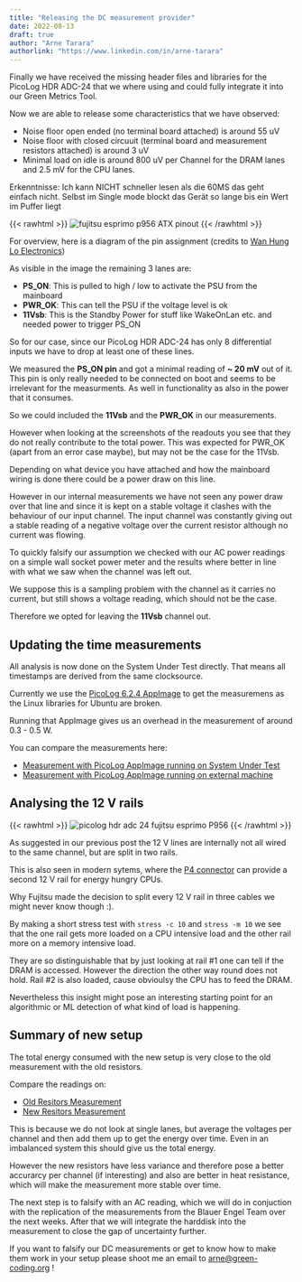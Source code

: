 ```yaml
---
title: "Releasing the DC measurement provider"
date: 2022-08-13
draft: true
author: "Arne Tarara"
authorlink: "https://www.linkedin.com/in/arne-tarara"
---
```


Finally we have received the missing header files and libraries for the PicoLog HDR ADC-24
that we where using and could fully integrate it into our Green Metrics Tool.

Now we are able to release some characteristics that we have observed:

- Noise floor open ended (no terminal board attached) is around 55 uV
- Noise floor with closed circuuit (terminal board and measurement resistors attached) is around 3 uV
- Minimal load on idle is around 800 uV per Channel for the DRAM lanes and 2.5 mV for the CPU lanes.


Erkenntnisse: Ich kann NICHT schneller lesen als die 60MS das geht einfach nicht.
Selbst im Single mode blockt das Gerät so lange bis ein Wert im Puffer liegt


{{< rawhtml >}}
<img class="ui medium floated right rounded bordered image" src="/img/blog/fujitsu_esprimo_p956_ATX_pinout.webp" alt="fujitsu esprimo p956 ATX pinout" loading="lazy">
{{< /rawhtml >}}

For overview, here is a diagram of the pin assignment (credits to [Wan Hung Lo Electronics](https://www.wanhunglo.com/2020/fujitsu-esprimo-e920-d3222-a12-12v-11vsb-to-atx-conversion-p28))

As visible in the image the remaining 3 lanes are:
- **PS_ON**: This is pulled to high / low to activate the PSU from the mainboard
- **PWR_OK**: This can tell the PSU if the voltage level is ok
- **11Vsb**: This is the Standby Power for stuff like WakeOnLan etc. and needed power to trigger PS_ON

So for our case, since our PicoLog HDR ADC-24 has only 8 differential inputs we have to
drop at least one of these lines.

We measured the **PS_ON pin** and got a minimal reading of **~ 20 mV** out of it. This pin is only
really needed to be connected on boot and seems to be irrelevant for the measurments.
As well in functionality as also in the power that it consumes. 

So we could included the **11Vsb** and the **PWR_OK** in our measurements.

However when looking at the screenshots of the readouts you see that they do not really contribute
to the total power. This was expected for PWR_OK (apart from an error case maybe),
but may not be the case for the 11Vsb. 

Depending on what device you have attached and how the mainboard wiring is done there could be a power draw on this line.

However in our internal measurements we have not seen any power draw over that line and since 
it is kept on a stable voltage it clashes with the behaviour of our input channel. 
The input channel was constantly giving out a stable reading of a negative voltage over the 
current resistor although no current was flowing.

To quickly falsify our assumption we checked with our AC power readings on a simple wall socket power meter
and the results where better in line with what we saw when the channel was left out.

We suppose this is a sampling problem with the channel as it carries no current, but still shows
a voltage reading, which should not be the case.

Therefore we opted for leaving the **11Vsb** channel out.

## Updating the time measurements

All analysis is now done on the System Under Test directly. That means all timestamps are
derived from the same clocksource.

Currently we use the [PicoLog 6.2.4 AppImage](https://www.picotech.com/downloads/_lightbox/picolog-6-for-linux) to get the measuremens as the Linux libraries
for Ubuntu are broken.

Running that AppImage gives us an overhead in the measurement of around 0.3 - 0.5 W.

You can compare the measurements here:
- [Measurement with PicoLog AppImage running on System Under Test](https://metrics.green-coding.org/stats.html?id=7f4e2725-d84b-4992-aeb7-5f42f797aa73)
- [Measurement with PicoLog AppImage running on external machine](https://metrics.green-coding.org/stats.html?id=f99e563d-2c5c-453d-99fe-5ac9f6f307ac)

## Analysing the 12 V rails

{{< rawhtml >}}
<img class="ui big floated right rounded bordered image" src="/img/blog/picolog_hdr_adc_24_fujitsu_esprimo_P956.webp" alt="picolog hdr adc 24 fujitsu esprimo P956" loading="lazy">
{{< /rawhtml >}}

As suggested in our previous post the 12 V lines are internally not all wired to the same 
channel, but are split in two rails.

This is also seen in modern sytems, where the [P4 connector](https://en.wikipedia.org/wiki/ATX) can provide a second
12 V rail for energy hungry CPUs.

Why Fujitsu made the decision to split every 12 V rail in three cables we might never know though :).

By making a short stress test with `stress -c 10` and `stress -m 10` we see that the one rail gets
more loaded on a CPU intensive load and the other rail more on a memory intensive load.

They are so distinguishable that by just looking at rail #1 one can tell if the DRAM is accessed. However 
the direction the other way round does not hold. Rail #2 is also loaded, cause obvioulsy the CPU has to feed the DRAM.

Nevertheless this insight might pose an interesting starting point for an algorithmic or ML detection of what kind of load is happening.

## Summary of new setup

The total energy consumed with the new setup is very close to the old measurement with the old resistors.

Compare the readings on: 
- [Old Resitors Measurement](https://metrics.green-coding.org/stats.html?id=f99e563d-2c5c-453d-99fe-5ac9f6f307ac)
- [New Resitors Measurement](https://metrics.green-coding.org/stats.html?id=7f4e2725-d84b-4992-aeb7-5f42f797aa73)

This is because we do not look at single lanes, but average the voltages per channel and then add them up
to get the energy over time.
Even in an imbalanced system this should give us the total energy.

However the new resistors have less variance and therefore pose a better accurarcy per channel (if interesting) and also are better in heat resistance, which will make the measurement more stable over time.

The next step is to falsify with an AC reading, which we will do in conjuction with the replication of the measurements from the Blauer Engel Team over the next weeks.
After that we will integrate the harddisk into the measurement to close the gap of uncertainty further.

If you want to falsify our DC measurements or get to know how to make them work in your setup please shoot me an email to arne@green-coding.org !

